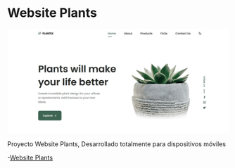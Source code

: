 # Website Plants

![Website Plants](./img/img.jpg)

Proyecto Website Plants, Desarrollado totalmente para dispositivos móviles

-[Website Plants ](https://jhonpe.github.io/responsive-plants)
